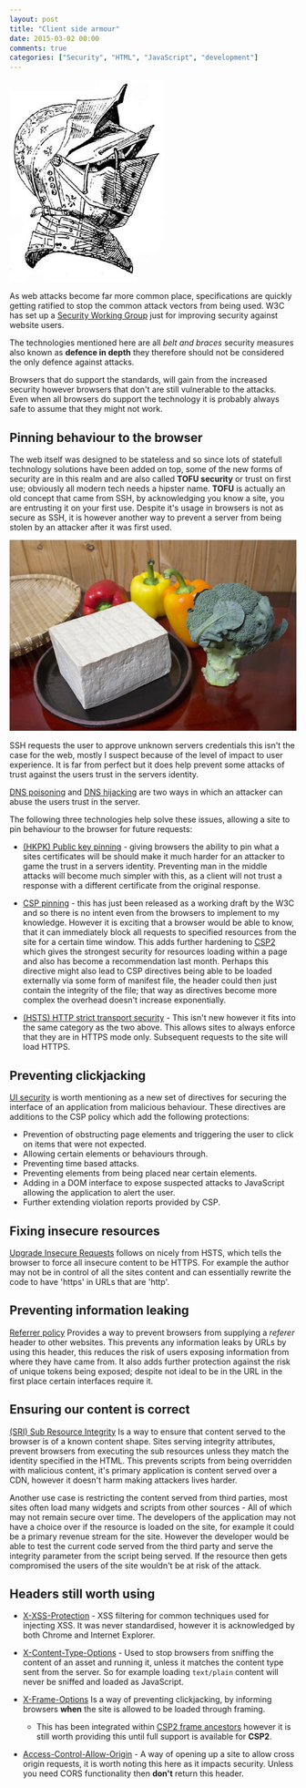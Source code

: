 ```yaml
---
layout: post
title: "Client side armour"
date: 2015-03-02 00:00
comments: true
categories: ["Security", "HTML", "JavaScript", "development"]
---
```


![Helmet armour](/images/clientsecurity/helmet.jpg)

As web attacks become far more common place, specifications are quickly getting ratified to stop the common attack vectors from being used. W3C has set up a [Security Working Group](http://www.w3.org/Security/) just for improving security against website users.

The technologies mentioned here are all *belt and braces* security measures also known as **defence in depth** they therefore should not be considered the only defence against attacks.

Browsers that do support the standards, will gain from the increased security however browsers that don't are still vulnerable to the attacks.
Even when all browsers do support the technology it is probably always safe to assume that they might not work.


## Pinning behaviour to the browser

The web itself was designed to be stateless and so since lots of statefull technology solutions have been added on top, some of the new forms of security are in this realm and are also called **TOFU security** or trust on first use; obviously all modern tech needs a hipster name.
**TOFU** is actually an old concept that came from SSH, by acknowledging you know a site, you are entrusting it on your first use. Despite it's usage in browsers is not as secure as SSH, it is however another way to prevent a server from being stolen by an attacker after it was first used.

![Tofu](/images/clientsecurity/tofu.jpg)

SSH requests the user to approve unknown servers credentials this isn't the case for the web, mostly I suspect because of the level of impact to user experience. It is far from perfect but it does help prevent some attacks of trust against the users trust in the servers identity.

[DNS poisoning](http://en.wikipedia.org/wiki/DNS_spoofing) and [DNS hijacking](http://en.wikipedia.org/wiki/DNS_hijacking) are two ways in which an attacker can abuse the users trust in the server.

The following three technologies help solve these issues, allowing a site to pin behaviour to the browser for future requests:

- [(HKPK) Public key pinning](https://tools.ietf.org/html/draft-ietf-websec-key-pinning-21) - giving browsers the ability to pin what a sites certificates will be should make it much harder for an attacker to game the trust in a servers identity. Preventing man in the middle attacks will become much simpler with this, as a client will not trust a response with a different certificate from the original response.

- [CSP pinning](http://www.w3.org/TR/2015/WD-csp-pinning-20150226/) - this has just been released as a working draft by the W3C and so there is no intent even from the browsers to implement to my knowledge.
However it is exciting that a browser would be able to know, that it can immediately block all requests to specified resources from the site for a certain time window.
This adds further hardening to [CSP2](http://www.w3.org/TR/CSP/) which gives the strongest security for resources loading within a page and also has become a recommendation last month.
Perhaps this directive might also lead to CSP directives being able to be loaded externally via some form of manifest file, the header could then just contain the integrity of the file; that way as directives become more complex the overhead doesn't increase exponentially.

- [(HSTS) HTTP strict transport security](https://tools.ietf.org/html/rfc6797) - This isn't new however it fits into the same category as the two above. This allows sites to always enforce that they are in HTTPS mode only. Subsequent requests to the site will load HTTPS.

## Preventing clickjacking

[UI security](http://www.w3.org/TR/UISecurity/) is worth mentioning as a new set of directives for securing the interface of an application from malicious behaviour.
These directives are additions to the CSP policy which add the following protections:

- Prevention of obstructing page elements and triggering the user to click on items that were not expected.
- Allowing certain elements or behaviours through.
- Preventing time based attacks.
- Preventing elements from being placed near certain elements.
- Adding in a DOM interface to expose suspected attacks to JavaScript allowing the application to alert the user.
- Further extending violation reports provided by CSP.

## Fixing insecure resources

[Upgrade Insecure Requests](http://www.w3.org/TR/2015/WD-upgrade-insecure-requests-20150226/) follows on nicely from HSTS, which tells the browser to force all insecure content to be HTTPS. For example the author may not be in control of all the sites content and can essentially rewrite the code to have 'https' in URLs that are 'http'.

## Preventing information leaking
[Referrer policy](http://www.w3.org/TR/referrer-policy/)
Provides a way to prevent browsers from supplying a *referer* header to other websites.
This prevents any information leaks by URLs by using this header, this reduces the risk of users exposing information from where they have came from. It also adds further protection against the risk of unique tokens being exposed; despite not ideal to be in the URL in the first place certain interfaces require it.

## Ensuring our content is correct
[(SRI) Sub Resource Integrity](http://www.w3.org/TR/SRI/) Is a way to ensure that content served to the browser is of a known content shape.
Sites serving integrity attributes, prevent browsers from executing the sub resources unless they match the identity specified in the HTML.
This prevents scripts from being overridden with malicious content, it's primary application is content served over a CDN, however it doesn't harm making attackers lives harder.

Another use case is restricting the content served from third parties, most sites often load many widgets and scripts from other sources - All of which may not remain secure over time.
The developers of the application may not have a choice over if the resource is loaded on the site, for example it could be a primary revenue stream for the site.
However the developer would be able to test the current code served from the third party and serve the integrity parameter from the script being served.
If the resource then gets compromised the users of the site wouldn't be at risk of the attack.

## Headers still worth using
- [X-XSS-Protection](https://msdn.microsoft.com/en-us/library/dd565647%28v=vs.85%29.aspx) - XSS filtering for common techniques used for injecting XSS. It was never standardised, however it is acknowledged by both Chrome and Internet Explorer.

- [X-Content-Type-Options](https://msdn.microsoft.com/en-us/library/ie/gg622941%28v=vs.85%29.aspx) - Used to stop browsers from sniffing the content of an asset and running it, unless it matches the content type sent from the server. So for example loading `text/plain` content will never be sniffed and loaded as JavaScript.

- [X-Frame-Options](https://tools.ietf.org/html/rfc7034) Is a way of preventing clickjacking, by informing browsers **when** the site is allowed to be loaded through framing.  
  - This has been integrated within [CSP2 frame ancestors](https://w3c.github.io/webappsec/specs/content-security-policy/#directive-frame-ancestors) however it is still worth providing this until full support is available for **CSP2**.

- [Access-Control-Allow-Origin](http://www.w3.org/TR/cors/#access-control-allow-origin-response-header) - A way of opening up a site to allow cross origin requests, it is worth noting this here as it impacts security. Unless you need CORS functionality then **don't** return this header.
